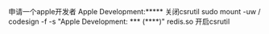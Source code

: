申请一个apple开发者 Apple Development:*****
关闭csrutil
sudo mount -uw /
codesign -f -s "Apple Development: *** (****)" redis.so
开启csrutil
